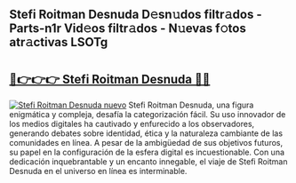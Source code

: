 ## Stefi Roitman Desnuda D𝚎sn𝚞dos filtr𝚊dos - Parts-n1r Vid𝚎os filtr𝚊dos - N𝚞evas f𝚘tos atr𝚊ctivas LSOTg

# <h2><a href="http://mbbc32.tromn.icu/?c=Stefi+Roitman+Desnuda">🔗👉👉👉 Stefi Roitman Desnuda 🔗🔗</a></h2>

[![Stefi Roitman Desnuda nuevo](https://i.imgur.com/pEAQMta.gif)](http://mbbc32.tromn.icu/?c=Stefi+Roitman+Desnuda)
Stefi Roitman Desnuda, una figura enigmática y compleja, desafía la categorización fácil. Su uso innovador de los medios digitales ha cautivado y enfurecido a los observadores, generando debates sobre identidad, ética y la naturaleza cambiante de las comunidades en línea. A pesar de la ambigüedad de sus objetivos futuros, su papel en la configuración de la esfera digital es incuestionable. Con una dedicación inquebrantable y un encanto innegable, el viaje de Stefi Roitman Desnuda en el universo en línea es interminable.
